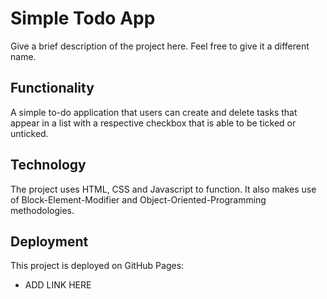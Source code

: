 # Simple Todo App

Give a brief description of the project here. Feel free to give it a different name.

## Functionality

A simple to-do application that users can create and delete tasks that appear in a list with a respective checkbox that is able to be ticked or unticked.

## Technology

The project uses HTML, CSS and Javascript to function. It also makes use of Block-Element-Modifier and Object-Oriented-Programming methodologies.

## Deployment

This project is deployed on GitHub Pages:

- ADD LINK HERE
